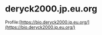 # deryck2000.jp.eu.org
Profile:[https://bio.deryck2000.jp.eu.org/](https://bio.deryck2000.jp.eu.org/)
